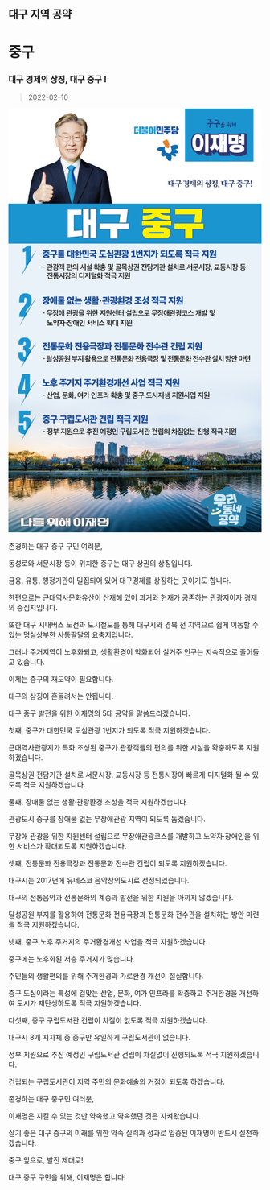 ## 대구 지역 공약

# 중구

### 대구 경제의 상징, 대구 중구 !

> 2022-02-10

![중구 지역공약](./005_003_008.png)

존경하는 대구 중구 구민 여러분,

 

동성로와 서문시장 등이 위치한 중구는 대구 상권의 상징입니다.

금융, 유통, 행정기관이 밀집되어 있어 대구경제를 상징하는 곳이기도 합니다.

한편으로는 근대역사문화유산이 산재해 있어 과거와 현재가 공존하는 관광지이자 경제의 중심지입니다.

 

또한 대구 시내버스 노선과 도시철도를 통해 대구시와 경북 전 지역으로 쉽게 이동할 수 있는 명실상부한 사통팔달의 요충지입니다.

그러나 주거지역이 노후화되고, 생활환경이 악화되어 실거주 인구는 지속적으로 줄어들고 있습니다.

 

이제는 중구의 재도약이 필요합니다.

대구의 상징이 흔들려서는 안됩니다.

 

대구 중구 발전을 위한 이재명의 5대 공약을 말씀드리겠습니다.

 

 

첫째, 중구가 대한민국 도심관광 1번지가 되도록 적극 지원하겠습니다.




근대역사관광지가 특화 조성된 중구가 관광객들의 편의를 위한 시설을 확충하도록 지원하겠습니다.

골목상권 전담기관 설치로 서문시장, 교동시장 등 전통시장이 빠르게 디지털화 될 수 있도록 적극 지원하겠습니다. 

 

둘째, 장애물 없는 생활‧관광환경 조성을 적극 지원하겠습니다.




관광도시 중구를 장애물 없는 무장애관광 지역이 되도록 돕겠습니다. 

무장애 관광을 위한 지원센터 설립으로 무장애관광코스를 개발하고 노약자‧장애인을 위한 서비스가 확대되도록 지원하겠습니다.

 

셋째, 전통문화 전용극장과 전통문화 전수관 건립이 되도록 지원하겠습니다.




대구시는 2017년에 유네스코 음악창의도시로 선정되었습니다. 

대구의 전통음악과 전통문화의 계승과 발전을 위한 지원을 아끼지 않겠습니다.

달성공원 부지를 활용하여 전통문화 전용극장과 전통문화 전수관을 설치하는 방안 마련을 적극 지원하겠습니다. 

 

넷째, 중구 노후 주거지의 주거환경개선 사업을 적극 지원하겠습니다. 




중구에는 노후화된 저층 주거지가 많습니다.

주민들의 생활편의를 위해 주거환경과 가로환경 개선이 절실합니다. 

중구 도심이라는 특성에 걸맞는 산업, 문화, 여가 인프라를 확충하고 주거환경을 개선하여 도시가 재탄생하도록 적극 지원하겠습니다. 

 

다섯째, 중구 구립도서관 건립이 차질이 없도록 적극 지원하겠습니다. 




대구시 8개 지자체 중 중구만 유일하게 구립도서관이 없습니다.

정부 지원으로 추진 예정인 구립도서관 건립이 차질없이 진행되도록 적극 지원하겠습니다. 

건립되는 구립도서관이 지역 주민의 문화예술의 거점이 되도록 하겠습니다. 

 

 

존경하는 대구 중구민 여러분,

 

이재명은 지킬 수 있는 것만 약속했고 약속했던 것은 지켜왔습니다.

살기 좋은 대구 중구의 미래를 위한 약속 실력과 성과로 입증된 이재명이 반드시 실천하겠습니다.

 

중구 앞으로, 발전 제대로!

대구 중구 구민을 위해, 이재명은 합니다!   